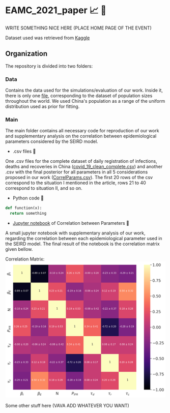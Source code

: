 # EAMC_2021_paper :chart_with_upwards_trend: :page_facing_up:

WRITE SOMETHING NICE HERE (PLACE HOME PAGE OF THE EVENT)

Dataset used was retrieved from [Kaggle](https://www.kaggle.com/imdevskp/corona-virus-report)

## Organization

The repository is divided into two folders:

### Data

Contains the data used for the simulations/evaluation of our work. Inside it, there is only one [file](https://github.com/gustavolibotte/LNCC-COVID-19-prediction/blob/master/EAMC_2021_paper/data/population_by_country_2020.csv), corresponding to the dataset of population sizes throughout the world. We used China's population as a range of the uniform distribution used as prior for fitting.

### Main

The main folder contains all necessary code for reproduction of our work and supplementary analysis on the correlation between epidemiological parameters considered by the SEIRD model.

* .csv files :file_folder:

One .csv files for the complete dataset of daily registration of infections, deaths and recoveries in China ([covid_19_clean_complete.csv](https://github.com/gustavolibotte/LNCC-COVID-19-prediction/blob/master/EAMC_2021_paper/main/covid_19_clean_complete.csv)) and another .csv with the final posterior for all parameters in all 5 considerations proposed in our work ([CorrelParams.csv](https://github.com/gustavolibotte/LNCC-COVID-19-prediction/blob/master/EAMC_2021_paper/main/CorrelParams.csv)). The first 20 rows of the csv correspond to the situation I mentioned in the article, rows 21 to 40 correspond to situation II, and so on.


* Python code :snake:

```python
def function(x):
  return something
```

* [Jupyter notebook](https://github.com/gustavolibotte/LNCC-COVID-19-prediction/blob/master/EAMC_2021_paper/main/Correlation_Param.ipynb) of Correlation between Parameters :notebook:

A small jupyter notebook with supplementary analysis of our work, regarding the correlation between each epidemiological parameter used in the SEIRD model. The final result of the notebook is the correlation matrix given bellow.

Correlation Matrix: 
![alt text][logo]

[logo]: https://github.com/gustavolibotte/LNCC-COVID-19-prediction/blob/master/EAMC_2021_paper/main/Correl_Params.png "Correlation Matrix"

Some other stuff here (VAVA ADD WHATEVER YOU WANT)
